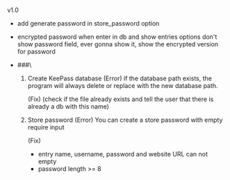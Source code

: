 v1.0
- add generate password in store_password option
- encrypted password when enter in db and show entries options
don't show password field, ever gonna show it, show the encrypted
version for password


- ###\
	1. Create KeePass database (Error)
		if the database path exists, the program will always delete or replace with the new database path.

		(Fix)
		(check if the file already exists and tell the user that there is already a db with this name)

	2. Store password (Error)
		You can create a store password with empty require input

		(Fix)
		- entry name, username, password and website URL can not empty 
		- password length >= 8



